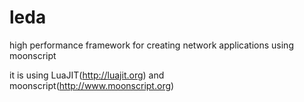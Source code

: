 leda
====

high performance framework for creating network applications using moonscript

it is using LuaJIT(http://luajit.org) and moonscript(http://www.moonscript.org) 
